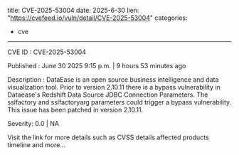  
title: CVE-2025-53004
date: 2025-6-30
lien: "https://cvefeed.io/vuln/detail/CVE-2025-53004"
categories:
  - cve
---

CVE ID : CVE-2025-53004

Published :  June 30
2025
9:15 p.m. | 9 hours
53 minutes ago

Description : DataEase is an open source business intelligence and data visualization tool. Prior to version 2.10.11
there is a bypass vulnerability in Dataease's Redshift Data Source JDBC Connection Parameters. The sslfactory and sslfactoryarg parameters could trigger a bypass vulnerability. This issue has been patched in version 2.10.11.

Severity: 0.0 | NA

Visit the link for more details
such as CVSS details
affected products
timeline
and more...
